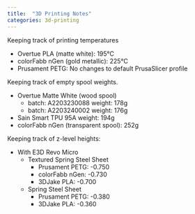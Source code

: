 ```yaml
---
title:  "3D Printing Notes"
categories: 3d-printing
---
```


Keeping track of printing temperatures

- Overtue PLA (matte white): 195°C
- colorFabb nGen (gold metallic): 225°C
- Prusament PETG: No changes to default PrusaSlicer profile

Keeping track of empty spool weights.

- Overtue Matte White (wood spool)
  - batch: A2203230088 weight: 178g
  - batch: A2203240002 weight: 176g
- Sain Smart TPU 95A weight: 194g
- colorFabb nGen (transparent spool): 252g

Keeping track of z-level heights:

- With E3D Revo Micro
  - Textured Spring Steel Sheet
    - Prusament PETG: -0.750
    - colorFabb nGen: -0.730
    - 3DJake PLA: -0.700
  - Spring Steel Sheet
    - Prusament PETG: -0.380
    - 3DJake PLA: -0.360
